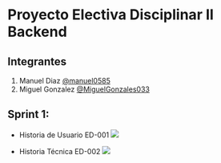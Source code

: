 # Proyecto Electiva Disciplinar II Backend

## Integrantes

1. Manuel Diaz [@manuel0585](https://github.com/manuel0585)
2. Miguel Gonzalez [@MiguelGonzales033](https://github.com/MiguelGonzalez03)

## Sprint 1:
- Historia de Usuario ED-001
![](https://github.com/MiguelGonzalez03/SubirCMDgit/blob/master/Historia%20de%20Usuario.png)

- Historia Técnica ED-002
![](https://github.com/MiguelGonzalez03/SubirCMDgit/blob/master/Historia%20tecnica.jpeg)
